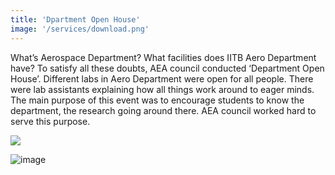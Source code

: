 ```yaml
---
title: 'Dpartment Open House'
image: '/services/download.png'
---
```


What’s Aerospace Department? What facilities does IITB Aero Department have? To satisfy all these doubts, AEA council conducted ‘Department Open House’. Different labs in Aero Department were open for all people. There were lab assistants explaining how all things work around to eager minds. The main purpose of this event was to encourage students to know the department, the research going around there. AEA council worked hard to serve this purpose.

<img src="https://4.img-dpreview.com/files/p/E~TS590x0~articles/3925134721/0266554465.jpeg">

![image](/images/services/download.jpg)
